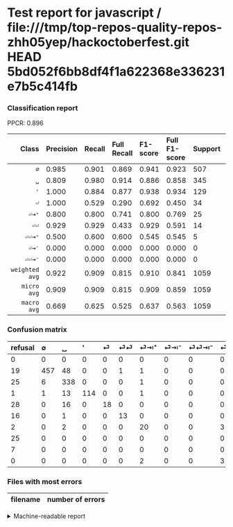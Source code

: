 # Test report for javascript / file:///tmp/top-repos-quality-repos-zhh05yep/hackoctoberfest.git HEAD 5bd052f6bb8df4f1a622368e336231e7b5c414fb

### Classification report

PPCR: 0.896

| Class | Precision | Recall | Full Recall | F1-score | Full F1-score | Support | Full Support | PPCR |
|------:|:----------|:-------|:------------|:---------|:---------|:--------|:-------------|:-----|
| `∅` | 0.985| 0.901| 0.869| 0.941| 0.923| 507| 526| 0.964 |
| `␣` | 0.809| 0.980| 0.914| 0.886| 0.858| 345| 370| 0.932 |
| `'` | 1.000| 0.884| 0.877| 0.938| 0.934| 129| 130| 0.992 |
| `⏎` | 1.000| 0.529| 0.290| 0.692| 0.450| 34| 62| 0.548 |
| `⏎⇥⁺` | 0.800| 0.800| 0.741| 0.800| 0.769| 25| 27| 0.926 |
| `⏎⏎` | 0.929| 0.929| 0.433| 0.929| 0.591| 14| 30| 0.467 |
| `⏎⏎⇥⁺` | 0.500| 0.600| 0.600| 0.545| 0.545| 5| 5| 1.000 |
| `⏎⇥⁻` | 0.000| 0.000| 0.000| 0.000| 0.000| 0| 25| 0.000 |
| `⏎⏎⇥⁻` | 0.000| 0.000| 0.000| 0.000| 0.000| 0| 7| 0.000 |
| `weighted avg` | 0.922| 0.909| 0.815| 0.910| 0.841| 1059| 1182| 0.896 |
| `micro avg` | 0.909| 0.909| 0.815| 0.909| 0.859| 1059| 1182| 0.896 |
| `macro avg` | 0.669| 0.625| 0.525| 0.637| 0.563| 1059| 1182| 0.896 |

### Confusion matrix

|refusal|  ∅| ␣| '| ⏎| ⏎⏎| ⏎⇥⁺| ⏎⇥⁻| ⏎⏎⇥⁻| ⏎⏎⇥⁺| 
|:---|:---|:---|:---|:---|:---|:---|:---|:---|:---|
|0 |0 |0 |0 |0 |0 |0 |0 |0 |0 |
|19 |457 |48 |0 |0 |1 |1 |0 |0 |0 |
|25 |6 |338 |0 |0 |0 |1 |0 |0 |0 |
|1 |1 |13 |114 |0 |0 |1 |0 |0 |0 |
|28 |0 |16 |0 |18 |0 |0 |0 |0 |0 |
|16 |0 |1 |0 |0 |13 |0 |0 |0 |0 |
|2 |0 |2 |0 |0 |0 |20 |0 |0 |3 |
|25 |0 |0 |0 |0 |0 |0 |0 |0 |0 |
|7 |0 |0 |0 |0 |0 |0 |0 |0 |0 |
|0 |0 |0 |0 |0 |0 |2 |0 |0 |3 |

### Files with most errors

| filename | number of errors|
|:----:|:-----|

<details>
    <summary>Machine-readable report</summary>
```json
{
  "cl_report": {"\u0027": {"f1-score": 0.9382716049382717, "precision": 1.0, "recall": 0.8837209302325582, "support": 129}, "macro avg": {"f1-score": 0.6368754790546729, "precision": 0.669121962429585, "recall": 0.6247549932276494, "support": 1059}, "micro avg": {"f1-score": 0.9093484419263456, "precision": 0.9093484419263456, "recall": 0.9093484419263456, "support": 1059}, "weighted avg": {"f1-score": 0.9095396897550491, "precision": 0.9224009300939349, "recall": 0.9093484419263456, "support": 1059}, "\u2205": {"f1-score": 0.94129763130793, "precision": 0.9849137931034483, "recall": 0.9013806706114399, "support": 507}, "\u23ce": {"f1-score": 0.6923076923076924, "precision": 1.0, "recall": 0.5294117647058824, "support": 34}, "\u23ce\u21e5\u207a": {"f1-score": 0.8000000000000002, "precision": 0.8, "recall": 0.8, "support": 25}, "\u23ce\u21e5\u207b": {"f1-score": 0.0, "precision": 0.0, "recall": 0.0, "support": 0}, "\u23ce\u23ce": {"f1-score": 0.9285714285714286, "precision": 0.9285714285714286, "recall": 0.9285714285714286, "support": 14}, "\u23ce\u23ce\u21e5\u207a": {"f1-score": 0.5454545454545454, "precision": 0.5, "recall": 0.6, "support": 5}, "\u23ce\u23ce\u21e5\u207b": {"f1-score": 0.0, "precision": 0.0, "recall": 0.0, "support": 0}, "\u2423": {"f1-score": 0.8859764089121888, "precision": 0.8086124401913876, "recall": 0.9797101449275363, "support": 345}},
  "cl_report_full": {"\u0027": {"f1-score": 0.9344262295081968, "precision": 1.0, "recall": 0.8769230769230769, "support": 130}, "macro avg": {"f1-score": 0.5634578865154993, "precision": 0.669121962429585, "recall": 0.5248505042146101, "support": 1182}, "micro avg": {"f1-score": 0.8594377510040161, "precision": 0.9093484419263456, "recall": 0.8147208121827412, "support": 1182}, "weighted avg": {"f1-score": 0.8406349878111119, "precision": 0.8978074457701946, "recall": 0.8147208121827412, "support": 1182}, "\u2205": {"f1-score": 0.9232323232323233, "precision": 0.9849137931034483, "recall": 0.8688212927756654, "support": 526}, "\u23ce": {"f1-score": 0.45000000000000007, "precision": 1.0, "recall": 0.2903225806451613, "support": 62}, "\u23ce\u21e5\u207a": {"f1-score": 0.7692307692307692, "precision": 0.8, "recall": 0.7407407407407407, "support": 27}, "\u23ce\u21e5\u207b": {"f1-score": 0.0, "precision": 0.0, "recall": 0.0, "support": 25}, "\u23ce\u23ce": {"f1-score": 0.5909090909090909, "precision": 0.9285714285714286, "recall": 0.43333333333333335, "support": 30}, "\u23ce\u23ce\u21e5\u207a": {"f1-score": 0.5454545454545454, "precision": 0.5, "recall": 0.6, "support": 5}, "\u23ce\u23ce\u21e5\u207b": {"f1-score": 0.0, "precision": 0.0, "recall": 0.0, "support": 7}, "\u2423": {"f1-score": 0.8578680203045685, "precision": 0.8086124401913876, "recall": 0.9135135135135135, "support": 370}},
  "ppcr": 0.8959390862944162
}
```
</details>
